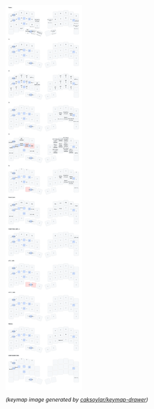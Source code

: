 <img src="keymap-drawer/roBa.svg" >

_(keymap image generated by [caksoylar/keymap-drawer](https://github.com/caksoylar/keymap-drawer))_
